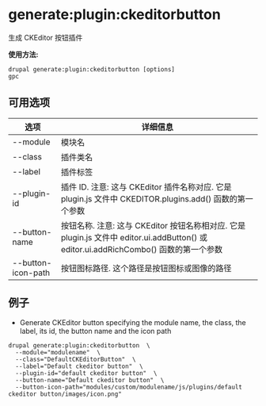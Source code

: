# generate:plugin:ckeditorbutton
生成 CKEditor 按钮插件

**使用方法:**
```
drupal generate:plugin:ckeditorbutton [options]
gpc
```

## 可用选项
选项 | 详细信息
-------|-------------
--module | 模块名
--class | 插件类名
--label | 插件标签
--plugin-id | 插件 ID. 注意: 这与 CKEditor 插件名称对应. 它是 plugin.js 文件中 CKEDITOR.plugins.add() 函数的第一个参数
--button-name | 按钮名称. 注意: 这与 CKEditor 按钮名称相对应. 它是 plugin.js 文件中 editor.ui.addButton() 或 editor.ui.addRichCombo() 函数的第一个参数
--button-icon-path | 按钮图标路径. 这个路径是按钮图标或图像的路径

## 例子
* Generate CKEditor button specifying the module name, the class, the label, its id, the button name and the icon path
```
drupal generate:plugin:ckeditorbutton  \
  --module="modulename"  \
  --class="DefaultCKEditorButton"  \
  --label="Default ckeditor button"  \
  --plugin-id="default ckeditor button"  \
  --button-name="Default ckeditor button"  \
  --button-icon-path="modules/custom/modulename/js/plugins/default ckeditor button/images/icon.png"
```
